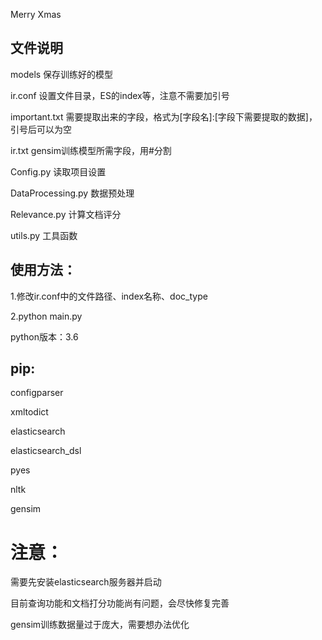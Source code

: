 Merry Xmas

## 文件说明

models 保存训练好的模型

ir.conf 设置文件目录，ES的index等，注意不需要加引号

important.txt 需要提取出来的字段，格式为[字段名]:[字段下需要提取的数据]，引号后可以为空

ir.txt gensim训练模型所需字段，用#分割


Config.py 读取项目设置

DataProcessing.py 数据预处理

Relevance.py 计算文档评分

utils.py 工具函数


## 使用方法：

1.修改ir.conf中的文件路径、index名称、doc_type

2.python main.py

python版本：3.6

## pip:

configparser

xmltodict

elasticsearch

elasticsearch_dsl

pyes

nltk

gensim

# 注意：
需要先安装elasticsearch服务器并启动

目前查询功能和文档打分功能尚有问题，会尽快修复完善

gensim训练数据量过于庞大，需要想办法优化


